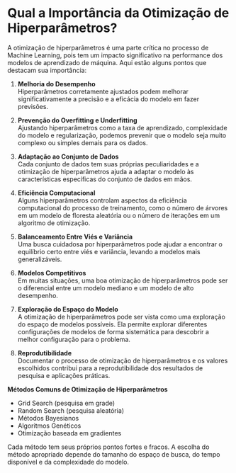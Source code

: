# Qual a Importância da Otimização de Hiperparâmetros?

A otimização de hiperparâmetros é uma parte crítica no processo de Machine Learning, pois tem um impacto significativo na performance dos modelos de aprendizado de máquina. Aqui estão alguns pontos que destacam sua importância:

1. **Melhoria do Desempenho**  
Hiperparâmetros corretamente ajustados podem melhorar significativamente a precisão e a eficácia do modelo em fazer previsões.

2. **Prevenção do Overfitting e Underfitting**  
Ajustando hiperparâmetros como a taxa de aprendizado, complexidade do modelo e regularização, podemos prevenir que o modelo seja muito complexo ou simples demais para os dados.

3. **Adaptação ao Conjunto de Dados**  
Cada conjunto de dados tem suas próprias peculiaridades e a otimização de hiperparâmetros ajuda a adaptar o modelo às características específicas do conjunto de dados em mãos.

4. **Eficiência Computacional**  
Alguns hiperparâmetros controlam aspectos da eficiência computacional do processo de treinamento, como o número de árvores em um modelo de floresta aleatória ou o número de iterações em um algoritmo de otimização.

5. **Balanceamento Entre Viés e Variância**  
Uma busca cuidadosa por hiperparâmetros pode ajudar a encontrar o equilíbrio certo entre viés e variância, levando a modelos mais generalizáveis.

6. **Modelos Competitivos**  
Em muitas situações, uma boa otimização de hiperparâmetros pode ser o diferencial entre um modelo mediano e um modelo de alto desempenho.

7. **Exploração do Espaço do Modelo**  
A otimização de hiperparâmetros pode ser vista como uma exploração do espaço de modelos possíveis. Ela permite explorar diferentes configurações de modelos de forma sistemática para descobrir a melhor configuração para o problema.

8. **Reprodutibilidade**  
Documentar o processo de otimização de hiperparâmetros e os valores escolhidos contribui para a reprodutibilidade dos resultados de pesquisa e aplicações práticas.


**Métodos Comuns de Otimização de Hiperparâmetros**

- Grid Search (pesquisa em grade)  
- Random Search (pesquisa aleatória)  
- Métodos Bayesianos  
- Algoritmos Genéticos  
- Otimização baseada em gradientes

Cada método tem seus próprios pontos fortes e fracos. A escolha do método apropriado depende do tamanho do espaço de busca, do tempo disponível e da complexidade do modelo.
